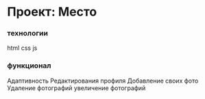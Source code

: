 # Проект: Место

### технологии
html
css
js
### функционал
Адаптивность
Редактирования профиля
Добавление своих фото
Удаление фотографий
увеличение фотографий

